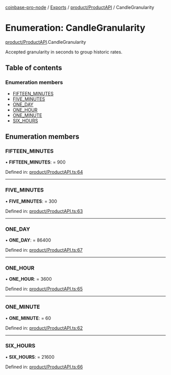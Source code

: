 [coinbase-pro-node](../../README.md) / [Exports](../../modules.md) / [product/ProductAPI](../../modules/product_productapi.md) / CandleGranularity

# Enumeration: CandleGranularity

[product/ProductAPI](../../modules/product_productapi.md).CandleGranularity

Accepted granularity in seconds to group historic rates.

## Table of contents

### Enumeration members

- [FIFTEEN_MINUTES](productapi.candlegranularity.md#fifteen_minutes)
- [FIVE_MINUTES](productapi.candlegranularity.md#five_minutes)
- [ONE_DAY](productapi.candlegranularity.md#one_day)
- [ONE_HOUR](productapi.candlegranularity.md#one_hour)
- [ONE_MINUTE](productapi.candlegranularity.md#one_minute)
- [SIX_HOURS](productapi.candlegranularity.md#six_hours)

## Enumeration members

### FIFTEEN_MINUTES

• **FIFTEEN_MINUTES**: = 900

Defined in: [product/ProductAPI.ts:64](https://github.com/bennycode/coinbase-pro-node/blob/3350621/src/product/ProductAPI.ts#L64)

---

### FIVE_MINUTES

• **FIVE_MINUTES**: = 300

Defined in: [product/ProductAPI.ts:63](https://github.com/bennycode/coinbase-pro-node/blob/3350621/src/product/ProductAPI.ts#L63)

---

### ONE_DAY

• **ONE_DAY**: = 86400

Defined in: [product/ProductAPI.ts:67](https://github.com/bennycode/coinbase-pro-node/blob/3350621/src/product/ProductAPI.ts#L67)

---

### ONE_HOUR

• **ONE_HOUR**: = 3600

Defined in: [product/ProductAPI.ts:65](https://github.com/bennycode/coinbase-pro-node/blob/3350621/src/product/ProductAPI.ts#L65)

---

### ONE_MINUTE

• **ONE_MINUTE**: = 60

Defined in: [product/ProductAPI.ts:62](https://github.com/bennycode/coinbase-pro-node/blob/3350621/src/product/ProductAPI.ts#L62)

---

### SIX_HOURS

• **SIX_HOURS**: = 21600

Defined in: [product/ProductAPI.ts:66](https://github.com/bennycode/coinbase-pro-node/blob/3350621/src/product/ProductAPI.ts#L66)
